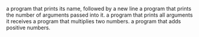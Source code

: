a program that prints its name, followed by a new line a program that prints the number of arguments passed into it.
 a program that prints all arguments it receives a program that multiplies two numbers.
  a program that adds positive numbers.
  
